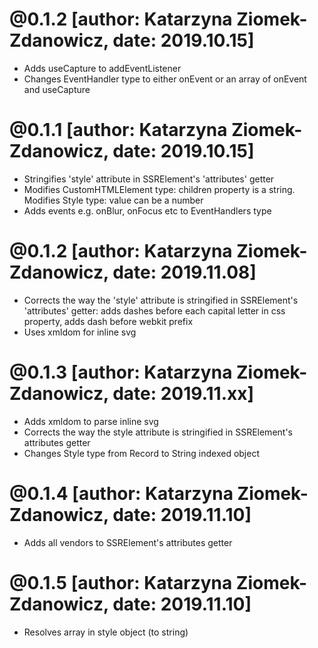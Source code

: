 # @0.1.2 [author: Katarzyna Ziomek-Zdanowicz, date: 2019.10.15]
* Adds useCapture to addEventListener
* Changes EventHandler type to either onEvent or an array of onEvent and useCapture

# @0.1.1 [author: Katarzyna Ziomek-Zdanowicz, date: 2019.10.15]
* Stringifies 'style' attribute in SSRElement's 'attributes' getter
* Modifies CustomHTMLElement type: children property is a string. Modifies Style type: value can be a number
* Adds events e.g. onBlur, onFocus etc to EventHandlers type

# @0.1.2 [author: Katarzyna Ziomek-Zdanowicz, date: 2019.11.08]
* Corrects the way the 'style' attribute is stringified in SSRElement's 'attributes' getter: adds dashes before each capital letter in css property, adds dash before webkit prefix
* Uses xmldom for inline svg

# @0.1.3 [author: Katarzyna Ziomek-Zdanowicz, date: 2019.11.xx]
* Adds xmldom to parse inline svg
* Corrects the way the style attribute is stringified in SSRElement's attributes getter
* Changes Style type from Record to String  indexed object

# @0.1.4 [author: Katarzyna Ziomek-Zdanowicz, date: 2019.11.10]
* Adds all vendors to SSRElement's attributes getter

# @0.1.5 [author: Katarzyna Ziomek-Zdanowicz, date: 2019.11.10]
* Resolves array in style object (to string)
